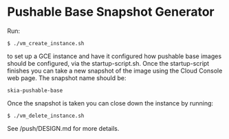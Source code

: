 Pushable Base Snapshot Generator
================================

Run:

    $ ./vm_create_instance.sh

to set up a GCE instance and have it configured how pushable base images
should be configured, via the startup-script.sh.  Once the startup-script
finishes you can take a new snapshot of the image using the Cloud Console
web page. The snapshot name should be:

    skia-pushable-base

Once the snapshot is taken you can close down the instance by running:

    $ ./vm_delete_instance.sh

See /push/DESIGN.md for more details.

